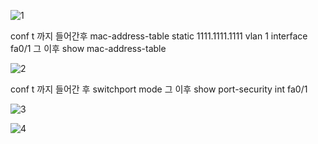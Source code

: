 ![1](https://user-images.githubusercontent.com/79081800/115387345-81c33900-a215-11eb-9e56-f84e7d6ab742.png)

conf t 까지 들어간후 
mac-address-table static 1111.1111.1111 vlan 1 interface fa0/1
그 이후
show mac-address-table


![2](https://user-images.githubusercontent.com/79081800/115387381-90115500-a215-11eb-8d41-a1fac4e74dcd.png)

conf t 까지 들어간 후
switchport mode
그 이후
show port-security int fa0/1


![3](https://user-images.githubusercontent.com/79081800/115387402-969fcc80-a215-11eb-95d4-90824ef755ad.png)



![4](https://user-images.githubusercontent.com/79081800/115387417-9b648080-a215-11eb-9c5d-169ff4faa542.png)
